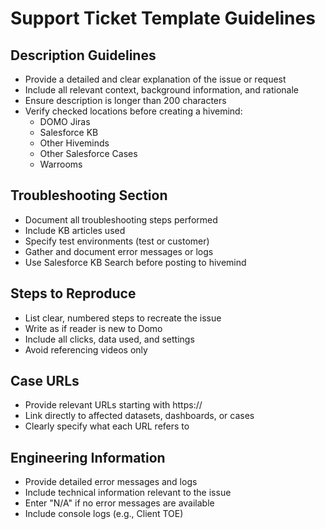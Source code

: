 # Support Ticket Template Guidelines

## Description Guidelines
- Provide a detailed and clear explanation of the issue or request
- Include all relevant context, background information, and rationale
- Ensure description is longer than 200 characters
- Verify checked locations before creating a hivemind:
  * DOMO Jiras
  * Salesforce KB
  * Other Hiveminds
  * Other Salesforce Cases
  * Warrooms

## Troubleshooting Section
- Document all troubleshooting steps performed
- Include KB articles used
- Specify test environments (test or customer)
- Gather and document error messages or logs
- Use Salesforce KB Search before posting to hivemind

## Steps to Reproduce
- List clear, numbered steps to recreate the issue
- Write as if reader is new to Domo
- Include all clicks, data used, and settings
- Avoid referencing videos only

## Case URLs
- Provide relevant URLs starting with https://
- Link directly to affected datasets, dashboards, or cases
- Clearly specify what each URL refers to

## Engineering Information
- Provide detailed error messages and logs
- Include technical information relevant to the issue
- Enter "N/A" if no error messages are available
- Include console logs (e.g., Client TOE)